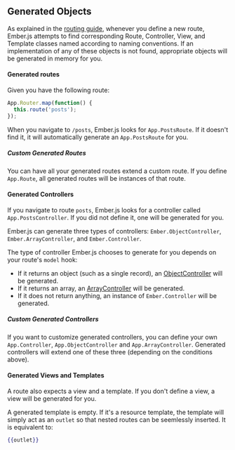 ## Generated Objects

As explained in the [routing guide][1], whenever you define a new route,
Ember.js attempts to find corresponding Route, Controller, View, and Template
classes named according to naming conventions. If an implementation of any of
these objects is not found, appropriate objects will be generated in memory for you.

[1]: /guides/routing/defining-your-routes

#### Generated routes

Given you have the following route:

```javascript
App.Router.map(function() {
  this.route('posts');
});
```

When you navigate to `/posts`, Ember.js looks for `App.PostsRoute`.
If it doesn't find it, it will automatically generate an `App.PostsRoute` for you.


##### Custom Generated Routes
You can have all your generated routes extend a custom route.  If you define `App.Route`,
all generated routes will be instances of that route.



#### Generated Controllers

If you navigate to route `posts`, Ember.js looks for a controller called `App.PostsController`.
If you did not define it, one will be generated for you.

Ember.js can generate three types of controllers:
`Ember.ObjectController`, `Ember.ArrayController`, and `Ember.Controller`.

The type of controller Ember.js chooses to generate for you depends on your route's
`model` hook:

- If it returns an object (such as a single record), an [ObjectController][2] will be generated.
- If it returns an array, an [ArrayController][3] will be generated.
- If it does not return anything, an instance of `Ember.Controller` will be generated.


[2]: /guides/controllers/representing-a-single-model-with-objectcontroller
[3]: /guides/controllers/representing-multiple-models-with-arraycontroller


##### Custom Generated Controllers

If you want to customize generated controllers, you can define your own `App.Controller`, `App.ObjectController`
and `App.ArrayController`.  Generated controllers will extend one of these three (depending on the conditions above).



#### Generated Views and Templates

A route also expects a view and a template.  If you don't define a view,
a view will be generated for you.

A generated template is empty.
If it's a resource template, the template will simply act
as an `outlet` so that nested routes can be seemlessly inserted.  It is equivalent to:

```handlebars
{{outlet}}
```



